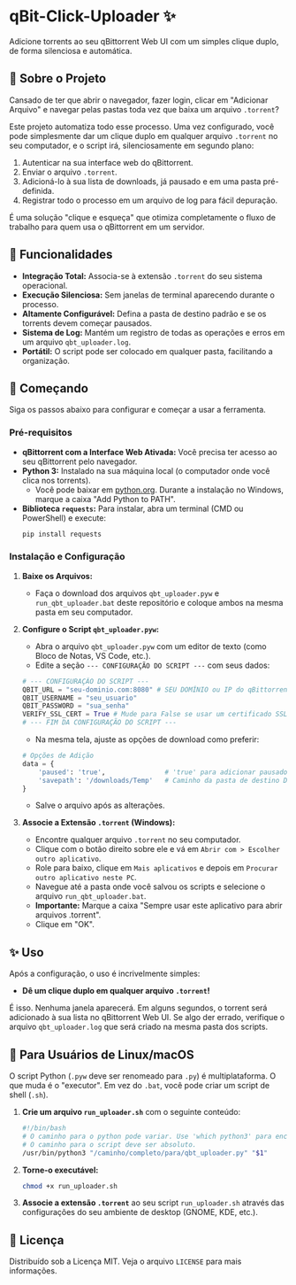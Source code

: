 # qBit-Click-Uploader ✨

Adicione torrents ao seu qBittorrent Web UI com um simples clique duplo, de forma silenciosa e automática.

## 📖 Sobre o Projeto

Cansado de ter que abrir o navegador, fazer login, clicar em "Adicionar Arquivo" e navegar pelas pastas toda vez que baixa um arquivo `.torrent`?

Este projeto automatiza todo esse processo. Uma vez configurado, você pode simplesmente dar um clique duplo em qualquer arquivo `.torrent` no seu computador, e o script irá, silenciosamente em segundo plano:

1.  Autenticar na sua interface web do qBittorrent.
2.  Enviar o arquivo `.torrent`.
3.  Adicioná-lo à sua lista de downloads, já pausado e em uma pasta pré-definida.
4.  Registrar todo o processo em um arquivo de log para fácil depuração.

É uma solução "clique e esqueça" que otimiza completamente o fluxo de trabalho para quem usa o qBittorrent em um servidor.

## 🚀 Funcionalidades

* **Integração Total:** Associa-se à extensão `.torrent` do seu sistema operacional.
* **Execução Silenciosa:** Sem janelas de terminal aparecendo durante o processo.
* **Altamente Configurável:** Defina a pasta de destino padrão e se os torrents devem começar pausados.
* **Sistema de Log:** Mantém um registro de todas as operações e erros em um arquivo `qbt_uploader.log`.
* **Portátil:** O script pode ser colocado em qualquer pasta, facilitando a organização.

## 🔧 Começando

Siga os passos abaixo para configurar e começar a usar a ferramenta.

### Pré-requisitos

* **qBittorrent com a Interface Web Ativada:** Você precisa ter acesso ao seu qBittorrent pelo navegador.
* **Python 3:** Instalado na sua máquina local (o computador onde você clica nos torrents).
    * Você pode baixar em [python.org](https://www.python.org/downloads/). Durante a instalação no Windows, marque a caixa "Add Python to PATH".
* **Biblioteca `requests`:** Para instalar, abra um terminal (CMD ou PowerShell) e execute:
    ```sh
    pip install requests
    ```

### Instalação e Configuração

1.  **Baixe os Arquivos:**
    * Faça o download dos arquivos `qbt_uploader.pyw` e `run_qbt_uploader.bat` deste repositório e coloque ambos na mesma pasta em seu computador.

2.  **Configure o Script `qbt_uploader.pyw`:**
    * Abra o arquivo `qbt_uploader.pyw` com um editor de texto (como Bloco de Notas, VS Code, etc.).
    * Edite a seção `--- CONFIGURAÇÃO DO SCRIPT ---` com seus dados:

    ```python
    # --- CONFIGURAÇÃO DO SCRIPT ---
    QBIT_URL = "seu-dominio.com:8080" # SEU DOMÍNIO ou IP do qBittorrent, SEM http://
    QBIT_USERNAME = "seu_usuario"
    QBIT_PASSWORD = "sua_senha"
    VERIFY_SSL_CERT = True # Mude para False se usar um certificado SSL auto-assinado
    # --- FIM DA CONFIGURAÇÃO DO SCRIPT ---
    ```
    * Na mesma tela, ajuste as opções de download como preferir:
    ```python
    # Opções de Adição
    data = {
        'paused': 'true',               # 'true' para adicionar pausado, 'false' para iniciar imediatamente
        'savepath': '/downloads/Temp'   # Caminho da pasta de destino DENTRO DO SERVIDOR/DOCKER
    }
    ```
    * Salve o arquivo após as alterações.

3.  **Associe a Extensão `.torrent` (Windows):**
    * Encontre qualquer arquivo `.torrent` no seu computador.
    * Clique com o botão direito sobre ele e vá em `Abrir com > Escolher outro aplicativo`.
    * Role para baixo, clique em `Mais aplicativos` e depois em `Procurar outro aplicativo neste PC`.
    * Navegue até a pasta onde você salvou os scripts e selecione o arquivo `run_qbt_uploader.bat`.
    * **Importante:** Marque a caixa "Sempre usar este aplicativo para abrir arquivos .torrent".
    * Clique em "OK".

## ✨ Uso

Após a configuração, o uso é incrivelmente simples:

* **Dê um clique duplo em qualquer arquivo `.torrent`!**

É isso. Nenhuma janela aparecerá. Em alguns segundos, o torrent será adicionado à sua lista no qBittorrent Web UI. Se algo der errado, verifique o arquivo `qbt_uploader.log` que será criado na mesma pasta dos scripts.

## 🐧 Para Usuários de Linux/macOS

O script Python (`.pyw` deve ser renomeado para `.py`) é multiplataforma. O que muda é o "executor". Em vez do `.bat`, você pode criar um script de shell (`.sh`).

1.  **Crie um arquivo `run_uploader.sh`** com o seguinte conteúdo:
    ```sh
    #!/bin/bash
    # O caminho para o python pode variar. Use 'which python3' para encontrar.
    # O caminho para o script deve ser absoluto.
    /usr/bin/python3 "/caminho/completo/para/qbt_uploader.py" "$1"
    ```
2.  **Torne-o executável:**
    ```sh
    chmod +x run_uploader.sh
    ```
3.  **Associe a extensão `.torrent`** ao seu script `run_uploader.sh` através das configurações do seu ambiente de desktop (GNOME, KDE, etc.).

## 📜 Licença

Distribuído sob a Licença MIT. Veja o arquivo `LICENSE` para mais informações.
